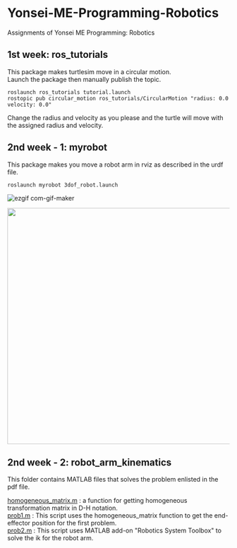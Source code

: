 # Yonsei-ME-Programming-Robotics
Assignments of Yonsei ME Programming: Robotics

## 1st week: ros_tutorials  
This package makes turtlesim move in a circular motion.  
Launch the package then manually publish the topic.
```
roslaunch ros_tutorials tutorial.launch  
rostopic pub circular_motion ros_tutorials/CircularMotion "radius: 0.0 velocity: 0.0" 
```
Change the radius and velocity as you please and the turtle will move with the assigned radius and velocity.
  
  

## 2nd week - 1: myrobot  
This package makes you move a robot arm in rviz as described in the urdf file.   
```
roslaunch myrobot 3dof_robot.launch  
```  

![ezgif com-gif-maker](https://user-images.githubusercontent.com/97090402/183676157-b78d0049-e8ce-4b52-97d1-cd04493f14d3.gif)


<img src="https://user-images.githubusercontent.com/97090402/183676157-b78d0049-e8ce-4b52-97d1-cd04493f14d3.gif" width="947" height="535" />
  
## 2nd week - 2: robot_arm_kinematics  
This folder contains MATLAB files that solves the problem enlisted in the pdf file.  
  
[homogeneous_matrix.m](https://github.com/n00Nspr1ng/Yonsei-ME-Programming-Robotics/blob/main/robot_arm_kinematics/homogeneous_matrix.m) : a function for getting homogeneous transformation matrix in D-H notation.  
[prob1.m](https://github.com/n00Nspr1ng/Yonsei-ME-Programming-Robotics/blob/main/robot_arm_kinematics/prob1.m) : This script uses the homogeneous_matrix function to get the end-effector position for the first problem.  
[prob2.m](https://github.com/n00Nspr1ng/Yonsei-ME-Programming-Robotics/blob/main/robot_arm_kinematics/prob2.m) : This script uses MATLAB add-on "Robotics System Toolbox" to solve the ik for the robot arm.  
